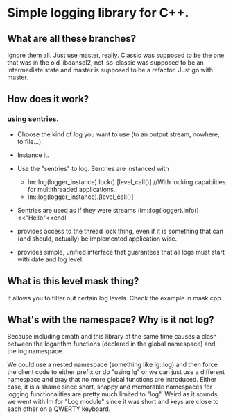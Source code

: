 # Simple logging library for C++.

## What are all these branches?

Ignore them all. Just use master, really. Classic was supposed to be the one that was in the old libdansdl2, not-so-classic was supposed to be an intermediate state and master is supposed to be a refactor. Just go with master.

## How does it work?

### using sentries.

- Choose the kind of log you want to use (to an output stream, nowhere,
  to file...).
- Instance it.
- Use the "sentries" to log. Sentries are instanced with
	- lm::log(logger_instance).lock().[level_call()] //With locking capabiities for
	  multithreaded applications.
	- lm::log(logger_instance).[level_call()]
- Sentries are used as if they were streams (lm::log(logger).info()<<"Hello"<<endl

- provides access to the thread lock thing, even if it is something that can (and should, actually) be implemented application wise.
- provides simple, unified interface that guarantees that all logs must start with date and log level.

## What is this level mask thing?

It allows you to filter out certain log levels. Check the example in mask.cpp.

## What's with the namespace? Why is it not log?

Because including cmath and this library at the same time causes a clash between the logarithm functions (declared in the global namespace) and the log namespace.

We could use a nested namespace (something like lg::log) and then force the client code to either prefix or do "using lg" or we can just use a different namespace and pray that no more global functions are introduced. Either case, it is a shame since short, snappy and memorable namespaces for logging functionalities are pretty much limited to "log". Weird as it sounds, we went with lm for "Log module" since it was short and keys are close to each other on a QWERTY keyboard.
